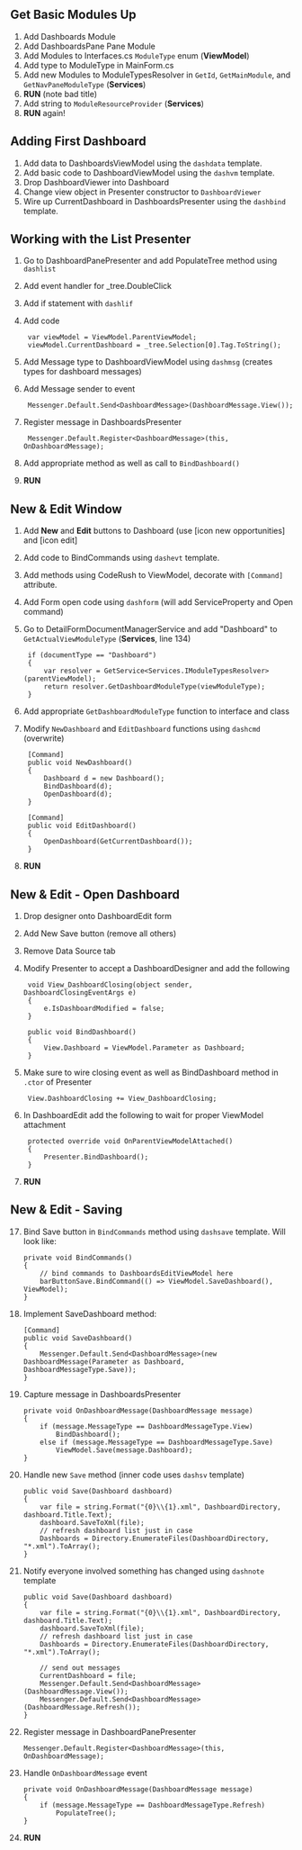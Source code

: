 ## Get Basic Modules Up ##
1. Add Dashboards Module
2. Add DashboardsPane Pane Module
3. Add Modules to Interfaces.cs `ModuleType` enum (**ViewModel**)
3. Add type to ModuleType in MainForm.cs
4. Add new Modules to ModuleTypesResolver in `GetId`, `GetMainModule`, and `GetNavPaneModuleType` (**Services**)
4. **RUN** (note bad title)
5. Add string to `ModuleResourceProvider` (**Services**)
6. **RUN** again!

## Adding First Dashboard ##
1. Add data to DashboardsViewModel using the `dashdata` template.
2. Add basic code to DashboardViewModel using the `dashvm` template.
3. Drop DashboardViewer into Dashboard
4. Change view object in Presenter constructor to `DashboardViewer`
5. Wire up CurrentDashboard in DashboardsPresenter using the `dashbind` template.

## Working with the List Presenter ##
1. Go to DashboardPanePresenter and add PopulateTree method using `dashlist`
2. Add event handler for _tree.DoubleClick
3. Add if statement with `dashlif`
4. Add code

    	var viewModel = ViewModel.ParentViewModel;
    	viewModel.CurrentDashboard = _tree.Selection[0].Tag.ToString();

5. Add Message type to DashboardViewModel using `dashmsg` (creates types for dashboard messages)
6. Add Message sender to event

		Messenger.Default.Send<DashboardMessage>(DashboardMessage.View());

7. Register message in DashboardsPresenter

		Messenger.Default.Register<DashboardMessage>(this, OnDashboardMessage);

8. Add appropriate method as well as call to `BindDashboard()`
9. **RUN**

## New & Edit Window
1. Add **New** and **Edit** buttons to Dashboard (use [icon new opportunities] and [icon edit]
2. Add code to BindCommands using `dashevt` template.
3. Add methods using CodeRush to ViewModel, decorate with `[Command]` attribute.
4. Add Form open code using `dashform` (will add ServiceProperty and Open command)
5. Go to DetailFormDocumentManagerService and add "Dashboard" to `GetActualViewModuleType` (**Services**, line 134)

        if (documentType == "Dashboard")
        {
            var resolver = GetService<Services.IModuleTypesResolver>(parentViewModel);
            return resolver.GetDashboardModuleType(viewModuleType);
        }

6. Add appropriate `GetDashboardModuleType` function to interface and class
7. Modify `NewDashboard` and `EditDashboard` functions using `dashcmd` (overwrite)

        [Command]
        public void NewDashboard()
        {
            Dashboard d = new Dashboard();
            BindDashboard(d);
            OpenDashboard(d);
        }

        [Command]
        public void EditDashboard()
        {
            OpenDashboard(GetCurrentDashboard());
        }
8. **RUN**

## New & Edit - Open Dashboard
1. Drop designer onto DashboardEdit form
2. Add New Save button (remove all others)
3. Remove Data Source tab
4. Modify Presenter to accept a DashboardDesigner and add the following

        void View_DashboardClosing(object sender, DashboardClosingEventArgs e)
        {
            e.IsDashboardModified = false;
        }

        public void BindDashboard()
        {
            View.Dashboard = ViewModel.Parameter as Dashboard;
        }

5. Make sure to wire closing event as well as BindDashboard method in `.ctor` of Presenter

        View.DashboardClosing += View_DashboardClosing;

6. In DashboardEdit add the following to wait for proper ViewModel attachment

        protected override void OnParentViewModelAttached()
        {
            Presenter.BindDashboard();
        }

16. **RUN**

## New & Edit - Saving

17. Bind Save button in `BindCommands` method using `dashsave` template. Will look like:

        private void BindCommands()
        {
            // bind commands to DashboardsEditViewModel here
            barButtonSave.BindCommand(() => ViewModel.SaveDashboard(), ViewModel);
        }

18. Implement SaveDashboard method:

        [Command]
        public void SaveDashboard()
        {
            Messenger.Default.Send<DashboardMessage>(new DashboardMessage(Parameter as Dashboard, DashboardMessageType.Save));
        }

19. Capture message in DashboardsPresenter

        private void OnDashboardMessage(DashboardMessage message)
        {
            if (message.MessageType == DashboardMessageType.View) 
                BindDashboard();
            else if (message.MessageType == DashboardMessageType.Save)
                ViewModel.Save(message.Dashboard);
        }

20. Handle new `Save` method (inner code uses `dashsv` template)

        public void Save(Dashboard dashboard)
        {
            var file = string.Format("{0}\\{1}.xml", DashboardDirectory, dashboard.Title.Text);
            dashboard.SaveToXml(file);
            // refresh dashboard list just in case
            Dashboards = Directory.EnumerateFiles(DashboardDirectory, "*.xml").ToArray();
        }

21. Notify everyone involved something has changed using `dashnote` template

        public void Save(Dashboard dashboard)
        {
            var file = string.Format("{0}\\{1}.xml", DashboardDirectory, dashboard.Title.Text);
            dashboard.SaveToXml(file);
            // refresh dashboard list just in case
            Dashboards = Directory.EnumerateFiles(DashboardDirectory, "*.xml").ToArray();

            // send out messages
            CurrentDashboard = file;
            Messenger.Default.Send<DashboardMessage>(DashboardMessage.View());
            Messenger.Default.Send<DashboardMessage>(DashboardMessage.Refresh());
        }

22. Register message in DashboardPanePresenter

		Messenger.Default.Register<DashboardMessage>(this, OnDashboardMessage);

23. Handle `OnDashboardMessage` event

        private void OnDashboardMessage(DashboardMessage message)
        {
            if (message.MessageType == DashboardMessageType.Refresh)
                PopulateTree();
        }

24. **RUN**


